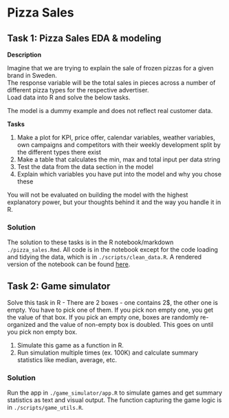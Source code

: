 # Pizza Sales

## Task 1: Pizza Sales EDA & modeling

__Description__				
				
Imagine that we are trying to explain the sale of frozen pizzas for a given brand in Sweden.				
The response variable will be the total sales in pieces across a number of 				
different pizza types for the respective advertiser. 				
Load data into R and solve the below tasks.				
				
The model is a dummy example and does not reflect real customer data.				
				
__Tasks__				
1. Make a plot for KPI, price offer, calendar variables, weather variables, own campaigns and competitors with their weekly development split by the different types there exist				
2. Make a table that calculates the min, max and total input per data string				
3. Test the data from the data section in the model				
4. Explain which variables you have put into the model and why you chose these				
				
You will not be evaluated on building the model with the highest 				
explanatory power, but your thoughts behind it and the way you handle it in R.			

### Solution
The solution to these tasks is in the R notebook/markdown `./pizza_sales.Rmd`. All code is in the notebook except for the code loading and tidying the data, which is in `./scripts/clean_data.R`.
A rendered version of the notebook can be found [here](https://dmnkfr.github.io/pizza_sales/).


## Task 2: Game simulator
Solve this task in R - There are 2 boxes - one contains 2$, the other one is empty. You have to pick one of them. If you pick non empty one, you get the value of that box. If you pick an empty one, boxes are randomly re-organized and the value of non-empty box is doubled. This goes on until you pick non empty box.				
				
1. Simulate this game as a function in R. 		
2. Run simulation multiple times (ex. 100K) and calculate summary statistics like median, average, etc.

### Solution
Run the app in `./game_simulator/app.R` to simulate games and get summary statistics as text and visual output.
The function capturing the game logic is in `./scripts/game_utils.R`.
